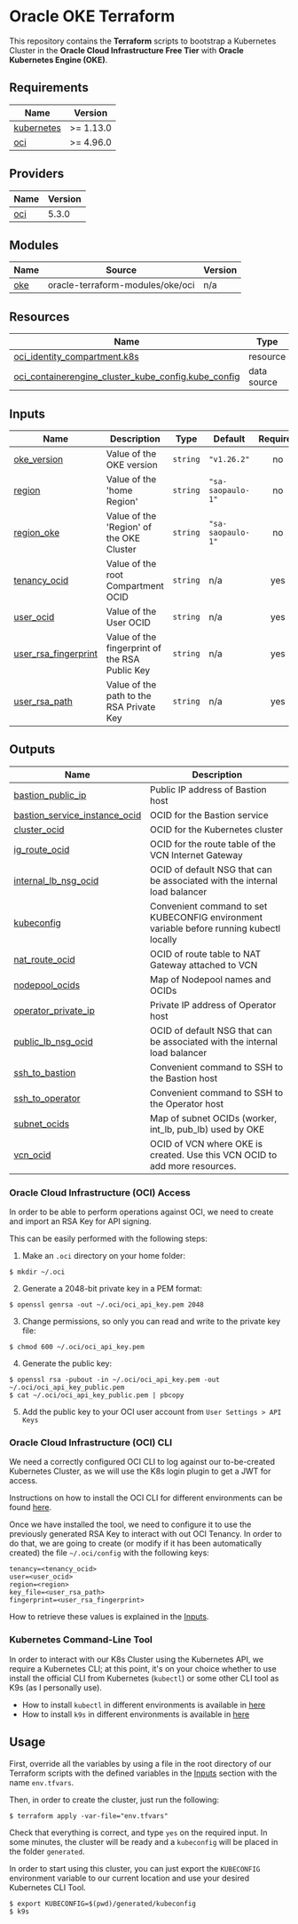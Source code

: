 # Oracle OKE Terraform

This repository contains the **Terraform** scripts to bootstrap a Kubernetes Cluster in the **Oracle Cloud Infrastructure Free Tier** with **Oracle Kubernetes Engine (OKE)**.

## Requirements

| Name | Version |
|------|---------|
| <a name="requirement_kubernetes"></a> [kubernetes](#requirement\_kubernetes) | >= 1.13.0 |
| <a name="requirement_oci"></a> [oci](#requirement\_oci) | >= 4.96.0 |

## Providers

| Name | Version |
|------|---------|
| <a name="provider_oci"></a> [oci](#provider\_oci) | 5.3.0 |

## Modules

| Name | Source | Version |
|------|--------|---------|
| <a name="module_oke"></a> [oke](#module\_oke) | oracle-terraform-modules/oke/oci | n/a |

## Resources

| Name | Type |
|------|------|
| [oci_identity_compartment.k8s](https://registry.terraform.io/providers/oracle/oci/latest/docs/resources/identity_compartment) | resource |
| [oci_containerengine_cluster_kube_config.kube_config](https://registry.terraform.io/providers/oracle/oci/latest/docs/data-sources/containerengine_cluster_kube_config) | data source |

## Inputs

| Name | Description | Type | Default | Required |
|------|-------------|------|---------|:--------:|
| <a name="input_oke_version"></a> [oke\_version](#input\_oke\_version) | Value of the OKE version | `string` | `"v1.26.2"` | no |
| <a name="input_region"></a> [region](#input\_region) | Value of the 'home Region' | `string` | `"sa-saopaulo-1"` | no |
| <a name="input_region_oke"></a> [region\_oke](#input\_region\_oke) | Value of the 'Region' of the OKE Cluster | `string` | `"sa-saopaulo-1"` | no |
| <a name="input_tenancy_ocid"></a> [tenancy\_ocid](#input\_tenancy\_ocid) | Value of the root Compartment OCID | `string` | n/a | yes |
| <a name="input_user_ocid"></a> [user\_ocid](#input\_user\_ocid) | Value of the User OCID | `string` | n/a | yes |
| <a name="input_user_rsa_fingerprint"></a> [user\_rsa\_fingerprint](#input\_user\_rsa\_fingerprint) | Value of the fingerprint of the RSA Public Key | `string` | n/a | yes |
| <a name="input_user_rsa_path"></a> [user\_rsa\_path](#input\_user\_rsa\_path) | Value of the path to the RSA Private Key | `string` | n/a | yes |

## Outputs

| Name | Description |
|------|-------------|
| <a name="output_bastion_public_ip"></a> [bastion\_public\_ip](#output\_bastion\_public\_ip) | Public IP address of Bastion host |
| <a name="output_bastion_service_instance_ocid"></a> [bastion\_service\_instance\_ocid](#output\_bastion\_service\_instance\_ocid) | OCID for the Bastion service |
| <a name="output_cluster_ocid"></a> [cluster\_ocid](#output\_cluster\_ocid) | OCID for the Kubernetes cluster |
| <a name="output_ig_route_ocid"></a> [ig\_route\_ocid](#output\_ig\_route\_ocid) | OCID for the route table of the VCN Internet Gateway |
| <a name="output_internal_lb_nsg_ocid"></a> [internal\_lb\_nsg\_ocid](#output\_internal\_lb\_nsg\_ocid) | OCID of default NSG that can be associated with the internal load balancer |
| <a name="output_kubeconfig"></a> [kubeconfig](#output\_kubeconfig) | Convenient command to set KUBECONFIG environment variable before running kubectl locally |
| <a name="output_nat_route_ocid"></a> [nat\_route\_ocid](#output\_nat\_route\_ocid) | OCID of route table to NAT Gateway attached to VCN |
| <a name="output_nodepool_ocids"></a> [nodepool\_ocids](#output\_nodepool\_ocids) | Map of Nodepool names and OCIDs |
| <a name="output_operator_private_ip"></a> [operator\_private\_ip](#output\_operator\_private\_ip) | Private IP address of Operator host |
| <a name="output_public_lb_nsg_ocid"></a> [public\_lb\_nsg\_ocid](#output\_public\_lb\_nsg\_ocid) | OCID of default NSG that can be associated with the internal load balancer |
| <a name="output_ssh_to_bastion"></a> [ssh\_to\_bastion](#output\_ssh\_to\_bastion) | Convenient command to SSH to the Bastion host |
| <a name="output_ssh_to_operator"></a> [ssh\_to\_operator](#output\_ssh\_to\_operator) | Convenient command to SSH to the Operator host |
| <a name="output_subnet_ocids"></a> [subnet\_ocids](#output\_subnet\_ocids) | Map of subnet OCIDs (worker, int\_lb, pub\_lb) used by OKE |
| <a name="output_vcn_ocid"></a> [vcn\_ocid](#output\_vcn\_ocid) | OCID of VCN where OKE is created. Use this VCN OCID to add more resources. |


### Oracle Cloud Infrastructure (OCI) Access

In order to be able to perform operations against OCI, we need to create and import an RSA Key for API signing.

This can be easily performed with the following steps:

1. Make an `.oci` directory on your home folder:

```shell
$ mkdir ~/.oci
```

2. Generate a 2048-bit private key in a PEM format:

```shell
$ openssl genrsa -out ~/.oci/oci_api_key.pem 2048
```

3. Change permissions, so only you can read and write to the private key file:

```shell
$ chmod 600 ~/.oci/oci_api_key.pem
```

4. Generate the public key:

```shell
$ openssl rsa -pubout -in ~/.oci/oci_api_key.pem -out ~/.oci/oci_api_key_public.pem
$ cat ~/.oci/oci_api_key_public.pem | pbcopy
```

5. Add the public key to your OCI user account from `User Settings > API Keys`

### Oracle Cloud Infrastructure (OCI) CLI

We need a correctly configured OCI CLI to log against our to-be-created Kubernetes Cluster, as we will use the K8s login plugin to get a JWT for access.

Instructions on how to install the OCI CLI for different environments can be found [here](https://docs.oracle.com/en-us/iaas/Content/API/SDKDocs/cliinstall.htm).

Once we have installed the tool, we need to configure it to use the previously generated RSA Key to interact with out OCI Tenancy. In order to do that, we are going to create (or modify if it has been automatically created) the file `~/.oci/config` with the following keys:

```text
tenancy=<tenancy_ocid>
user=<user_ocid>
region=<region>
key_file=<user_rsa_path>
fingerprint=<user_rsa_fingerprint>
```

How to retrieve these values is explained in the [Inputs](#inputs).

### Kubernetes Command-Line Tool

In order to interact with our K8s Cluster using the Kubernetes API, we require a Kubernetes CLI; at this point, it's on your choice whether to use install the official CLI from Kubernetes (`kubectl`) or some other CLI tool as K9s (as I personally use).

- How to install `kubectl` in different environments is available in [here](https://kubernetes.io/docs/tasks/tools/#kubectl)
- How to install `k9s` in different environments is available in [here](https://k9scli.io/topics/install/)

## Usage

First, override all the variables by using a file in the root directory of our Terraform scripts with the defined variables in the [Inputs](#inputs) section with the name `env.tfvars`.

Then, in order to create the cluster, just run the following:

```shell
$ terraform apply -var-file="env.tfvars"
```

Check that everything is correct, and type `yes` on the required input. In some minutes, the cluster will be ready and a `kubeconfig` will be placed in the folder `generated`.

In order to start using this cluster, you can just export the `KUBECONFIG` environment variable to our current location and use your desired Kubernetes CLI Tool.

```shell
$ export KUBECONFIG=$(pwd)/generated/kubeconfig
$ k9s
```